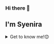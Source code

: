 ### Hi there 👋

## I'm Syenira

<details>
<summary>
  Get to know me!😊
</summary>
  
### 💻 &nbsp; About Me

- 🙋‍♀️ &nbsp; I go by she series.
- 🌱 &nbsp; Machine learning enthusiast.
- 📱 &nbsp; Currently learning mobile development.
- 🖼️ &nbsp; Kind of a visual person.

## 📊 &nbsp; My Stats
<p>
<a href="https://github.com/syenirasheila">
  <img height="180em" src="https://github-readme-stats.vercel.app/api?username=syenirasheila&show_icons=true&theme=algolia&include_all_commits=true&count_private=true" />
</a>
</p>

## 🤝 &nbsp; Connect with Me

<p align="center">
<a href="https://www.linkedin.com/in/syenirasheila"><img src="https://img.shields.io/badge/-Syenira%20Sheila-0077B5?style=flat-square&logo=Linkedin&logoColor=white"/></a>
<a href="mailto:syenirasheilawork@gmail.com"><img src="https://img.shields.io/badge/-syenirasheilawork@gmail.com-D14836?style=flat-square&logo=Gmail&logoColor=white"/></a>
  
<!--
**syenirasheila/syenirasheila** is a ✨ _special_ ✨ repository because its `README.md` (this file) appears on your GitHub profile.
